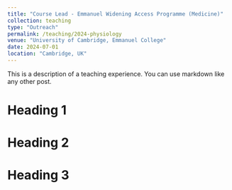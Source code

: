 ```yaml
---
title: "Course Lead - Emmanuel Widening Access Programme (Medicine)"
collection: teaching
type: "Outreach"
permalink: /teaching/2024-physiology
venue: "University of Cambridge, Emmanuel College"
date: 2024-07-01
location: "Cambridge, UK"
---
```


This is a description of a teaching experience. You can use markdown like any other post.

Heading 1
======

Heading 2
======

Heading 3
======
